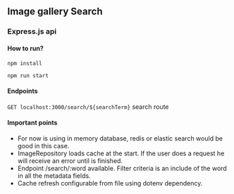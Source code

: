 ## Image gallery Search

### Express.js api  

#### How to run?  
`npm install`   

`npm run start`

#### Endpoints

`GET localhost:3000/search/${searchTerm}` search route


#### Important points

- For now is using in memory database, redis or elastic search would be good in this case.
- ImageRepository loads cache at the start. If the user does a request he will receive an error until is finished.
- Endpoint /search/:word available. Filter criteria is an include of the word in all the metadata fields.
- Cache refresh configurable from file using dotenv dependency.
